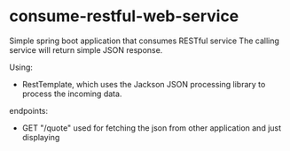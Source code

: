 # consume-restful-web-service
Simple spring boot application that consumes RESTful service
The calling service will return simple JSON response.


Using:
- RestTemplate, which uses the Jackson JSON processing library to process the incoming data.
  
endpoints:
- GET "/quote"
  used for fetching the json from other application and just displaying

